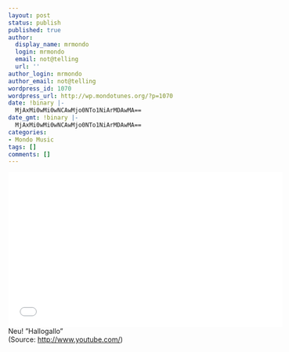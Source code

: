 ```yaml
---
layout: post
status: publish
published: true
author:
  display_name: mrmondo
  login: mrmondo
  email: not@telling
  url: ''
author_login: mrmondo
author_email: not@telling
wordpress_id: 1070
wordpress_url: http://wp.mondotunes.org/?p=1070
date: !binary |-
  MjAxMi0wMi0wNCAwMjo0NTo1NiArMDAwMA==
date_gmt: !binary |-
  MjAxMi0wMi0wNCAwMjo0NTo1NiArMDAwMA==
categories:
- Mondo Music
tags: []
comments: []
---
```

<iframe width="560" height="315" src="//www.youtube.com/embed/EAXYMOgHQI4" frameborder="0"> </iframe>
Neu! &#8221;Hallogallo&#8221; 
<div class="attribution">(<span>Source:</span> <a href="http://www.youtube.com/">http://www.youtube.com/</a>)</div>

